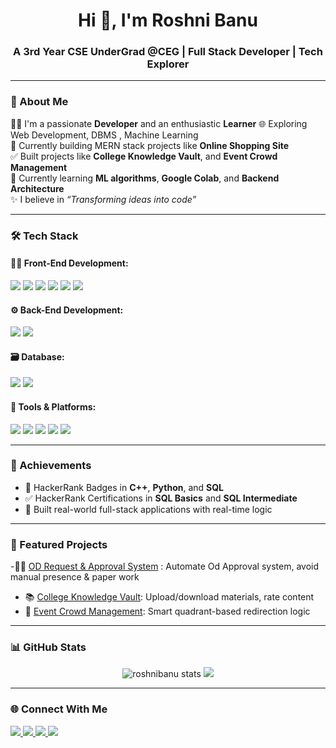 <h1 align="center">Hi 👋, I'm Roshni Banu</h1>
<h3 align="center">A 3rd Year CSE UnderGrad @CEG | Full Stack Developer | Tech Explorer</h3>

---

### 🚀 About Me

🧑‍💻 I'm a passionate **Developer** and an enthusiastic **Learner**
🌐 Exploring Web Development, DBMS , Machine Learning  
📝 Currently building MERN stack projects like **Online Shopping Site**  
✅ Built projects like **College Knowledge Vault**, and **Event Crowd Management**  
🌱 Currently learning **ML algorithms**, **Google Colab**, and **Backend Architecture**  
✨ I believe in *“Transforming ideas into code”*

---

### 🛠️ Tech Stack

#### 👩‍🎨 Front-End Development:
<img src="https://img.shields.io/badge/HTML5-black?style=for-the-badge&logo=html5&logoColor=white"/>
<img src="https://img.shields.io/badge/CSS3-black?style=for-the-badge&logo=css3&logoColor=white"/>
<img src="https://img.shields.io/badge/JavaScript-black?style=for-the-badge&logo=javascript"/>
<img src="https://img.shields.io/badge/React-black?style=for-the-badge&logo=react"/>
<img src="https://img.shields.io/badge/Angular-black?style=for-the-badge&logo=angular"/>
<img src="https://img.shields.io/badge/Bootstrap-black?style=for-the-badge&logo=bootstrap"/>

#### ⚙️ Back-End Development:
<img src="https://img.shields.io/badge/Node.js-black?style=for-the-badge&logo=node.js"/>
<img src="https://img.shields.io/badge/Express.js-black?style=for-the-badge&logo=express"/>

#### 🗃️ Database:
<img src="https://img.shields.io/badge/MongoDB-black?style=for-the-badge&logo=mongodb"/>
<img src="https://img.shields.io/badge/MySQL-black?style=for-the-badge&logo=mysql"/>

#### 🧰 Tools & Platforms:
<img src="https://img.shields.io/badge/Git-black?style=for-the-badge&logo=git"/>
<img src="https://img.shields.io/badge/GitHub-black?style=for-the-badge&logo=github"/>
<img src="https://img.shields.io/badge/Postman-black?style=for-the-badge&logo=postman"/>
<img src="https://img.shields.io/badge/VS%20Code-black?style=for-the-badge&logo=visual-studio-code"/>
<img src="https://img.shields.io/badge/Google%20Colab-black?style=for-the-badge&logo=googlecolab"/>

---

### 🌟 Achievements

- 🏅 HackerRank Badges in **C++**, **Python**, and **SQL**
- ✅ HackerRank Certifications in **SQL Basics** and **SQL Intermediate**
- 🚀 Built real-world full-stack applications with real-time logic

---

### 📌 Featured Projects
-👩‍🎨 [OD Request & Approval System](https://github.com/RoshniBanu/Odmodule) : Automate Od Approval system, avoid manual presence & paper work
- 📚 [College Knowledge Vault](https://github.com/roshnibanu/knowledge-vault): Upload/download materials, rate content
- 👥 [Event Crowd Management](https://github.com/roshnibanu/crowd-management): Smart quadrant-based redirection logic

---

### 📊 GitHub Stats

<p align="center">
  <img src="https://github-readme-stats.vercel.app/api?username=roshnibanu&show_icons=true&theme=tokyonight" alt="roshnibanu stats"/>
  <img src="https://github-readme-stats.vercel.app/api/top-langs/?username=roshnibanu&layout=compact&theme=tokyonight"/>
</p>

---

### 🌐 Connect With Me

<p align="left">
  <a href="https://linkedin.com/in/roshnibanu" target="_blank">
    <img src="https://img.shields.io/badge/LinkedIn-blue?style=for-the-badge&logo=linkedin"/>
  </a>
  <a href="mailto:rigana0206@gmail.com">
    <img src="https://img.shields.io/badge/Gmail-red?style=for-the-badge&logo=gmail"/>
  </a>
  <a href="https://github.com/roshnibanu">
    <img src="https://img.shields.io/badge/GitHub-000?style=for-the-badge&logo=github"/>
  </a>
  <a href="https://roshnibanu.github.io/portfolio">
    <img src="https://img.shields.io/badge/Portfolio-black?style=for-the-badge&logo=githubpages"/>
  </a>
</p>
